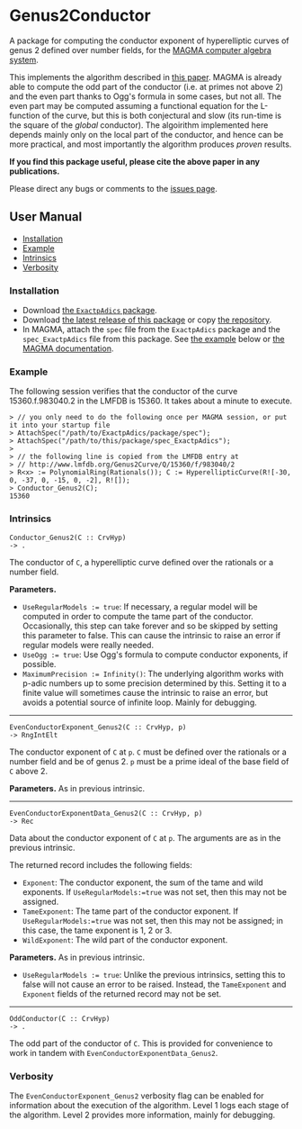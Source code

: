 # Genus2Conductor

A package for computing the conductor exponent of hyperelliptic curves of genus 2 defined over number fields, for the [MAGMA computer algebra system](http://magma.maths.usyd.edu.au/magma).

This implements the algorithm described in [this paper](https://arxiv.org/abs/1706.06162). MAGMA is already able to compute the odd part of the conductor (i.e. at primes not above 2) and the even part thanks to Ogg's formula in some cases, but not all. The even part may be computed assuming a functional equation for the L-function of the curve, but this is both conjectural and slow (its run-time is the square of the *global* conductor). The algoirithm implemented here depends mainly only on the local part of the conductor, and hence can be more practical, and most importantly the algorithm produces *proven* results.

**If you find this package useful, please cite the above paper in any publications.**

Please direct any bugs or comments to the [issues page](https://github.com/cjdoris/Genus2Conductor/issues).

## User Manual

- [Installation](#installation)
- [Example](#example)
- [Intrinsics](#intrinsics)
- [Verbosity](#verbosity)

### Installation

- Download [the `ExactpAdics` package](https://cjdoris.github.com/ExactpAdics).
- Download [the latest release of this package](https://github.com/cjdoris/Genus2Conductor/releases/latest) or copy [the repository](https://github.com/cjdoris/Genus2Conductor).
- In MAGMA, attach the `spec` file from the `ExactpAdics` package and the `spec_ExactpAdics` file from this package. See [the example](#example) below or [the MAGMA documentation](http://magma.maths.usyd.edu.au/magma/handbook/functions_procedures_and_packages).

### Example

The following session verifies that the conductor of the curve 15360.f.983040.2 in the LMFDB is 15360. It takes about a minute to execute.

```
> // you only need to do the following once per MAGMA session, or put it into your startup file
> AttachSpec("/path/to/ExactpAdics/package/spec");
> AttachSpec("/path/to/this/package/spec_ExactpAdics");
>
> // the following line is copied from the LMFDB entry at
> // http://www.lmfdb.org/Genus2Curve/Q/15360/f/983040/2
> R<x> := PolynomialRing(Rationals()); C := HyperellipticCurve(R![-30, 0, -37, 0, -15, 0, -2], R![]);
> Conductor_Genus2(C);
15360
```

### Intrinsics

```
Conductor_Genus2(C :: CrvHyp)
-> .
```

The conductor of `C`, a hyperelliptic curve defined over the rationals or a number field.

**Parameters.**
- `UseRegularModels := true`: If necessary, a regular model will be computed in order to compute the tame part of the conductor. Occasionally, this step can take forever and so be skipped by setting this parameter to false. This can cause the intrinsic to raise an error if regular models were really needed.
- `UseOgg := true`: Use Ogg's formula to compute conductor exponents, if possible.
- `MaximumPrecision := Infinity()`: The underlying algorithm works with p-adic numbers up to some precision determined by this. Setting it to a finite value will sometimes cause the intrinsic to raise an error, but avoids a potential source of infinite loop. Mainly for debugging.

-----
```
EvenConductorExponent_Genus2(C :: CrvHyp, p)
-> RngIntElt
```

The conductor exponent of `C` at `p`. `C` must be defined over the rationals or a number field and be of genus 2. `p` must be a prime ideal of the base field of `C` above 2.

**Parameters.** As in previous intrinsic.

-----
```
EvenConductorExponentData_Genus2(C :: CrvHyp, p)
-> Rec
```

Data about the conductor exponent of `C` at `p`. The arguments are as in the previous intrinsic.

The returned record includes the following fields:
- `Exponent`: The conductor exponent, the sum of the tame and wild exponents. If `UseRegularModels:=true` was not set, then this may not be assigned.
- `TameExponent`: The tame part of the conductor exponent. If `UseRegularModels:=true` was not set, then this may not be assigned; in this case, the tame exponent is 1, 2 or 3.
- `WildExponent`: The wild part of the conductor exponent.

**Parameters.** As in previous intrinsic.
- `UseRegularModels := true`: Unlike the previous intrinsics, setting this to false will not cause an error to be raised. Instead, the `TameExponent` and `Exponent` fields of the returned record may not be set.

-----
```
OddConductor(C :: CrvHyp)
-> .
```

The odd part of the conductor of `C`. This is provided for convenience to work in tandem with `EvenConductorExponentData_Genus2`.

### Verbosity

The `EvenConductorExponent_Genus2` verbosity flag can be enabled for information about the execution of the algorithm. Level 1 logs each stage of the algorithm. Level 2 provides more information, mainly for debugging.
